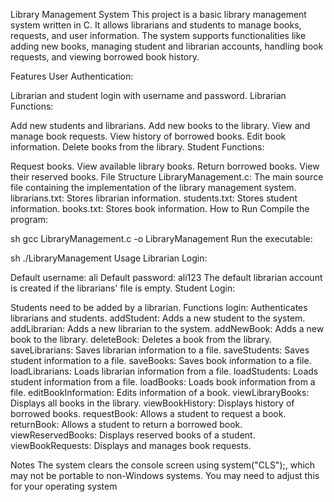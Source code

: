 Library Management System
This project is a basic library management system written in C. It allows librarians and students to manage books, requests, and user information. The system supports functionalities like adding new books, managing student and librarian accounts, handling book requests, and viewing borrowed book history.

Features
User Authentication:

Librarian and student login with username and password.
Librarian Functions:

Add new students and librarians.
Add new books to the library.
View and manage book requests.
View history of borrowed books.
Edit book information.
Delete books from the library.
Student Functions:

Request books.
View available library books.
Return borrowed books.
View their reserved books.
File Structure
LibraryManagement.c: The main source file containing the implementation of the library management system.
librarians.txt: Stores librarian information.
students.txt: Stores student information.
books.txt: Stores book information.
How to Run
Compile the program:

sh
gcc LibraryManagement.c -o LibraryManagement
Run the executable:

sh
./LibraryManagement
Usage
Librarian Login:

Default username: ali
Default password: ali123
The default librarian account is created if the librarians' file is empty.
Student Login:

Students need to be added by a librarian.
Functions
login: Authenticates librarians and students.
addStudent: Adds a new student to the system.
addLibrarian: Adds a new librarian to the system.
addNewBook: Adds a new book to the library.
deleteBook: Deletes a book from the library.
saveLibrarians: Saves librarian information to a file.
saveStudents: Saves student information to a file.
saveBooks: Saves book information to a file.
loadLibrarians: Loads librarian information from a file.
loadStudents: Loads student information from a file.
loadBooks: Loads book information from a file.
editBookInformation: Edits information of a book.
viewLibraryBooks: Displays all books in the library.
viewBookHistory: Displays history of borrowed books.
requestBook: Allows a student to request a book.
returnBook: Allows a student to return a borrowed book.
viewReservedBooks: Displays reserved books of a student.
viewBookRequests: Displays and manages book requests.

Notes
The system clears the console screen using system("CLS");, which may not be portable to non-Windows systems. You may need to adjust this for your operating system
